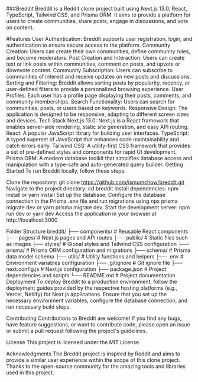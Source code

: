 ###Breddit
Breddit is a Reddit clone project built using Next.js 13.0, React, TypeScript, Tailwind CSS, and Prisma ORM. It aims to provide a platform for users to create communities, share posts, engage in discussions, and vote on content.

#Features
User Authentication: Breddit supports user registration, login, and authentication to ensure secure access to the platform.
Community Creation: Users can create their own communities, define community rules, and become moderators.
Post Creation and Interaction: Users can create text or link posts within communities, comment on posts, and upvote or downvote content.
Community Subscription: Users can subscribe to communities of interest and receive updates on new posts and discussions.
Sorting and Filtering: Breddit allows sorting posts by popularity, recency, or user-defined filters to provide a personalized browsing experience.
User Profiles: Each user has a profile page displaying their posts, comments, and community memberships.
Search Functionality: Users can search for communities, posts, or users based on keywords.
Responsive Design: The application is designed to be responsive, adapting to different screen sizes and devices.
Tech Stack
Next.js 13.0: Next.js is a React framework that enables server-side rendering, static site generation, and easy API routing.
React: A popular JavaScript library for building user interfaces.
TypeScript: A typed superset of JavaScript that enhances code maintainability and catch errors early.
Tailwind CSS: A utility-first CSS framework that provides a set of pre-defined styles and components for rapid UI development.
Prisma ORM: A modern database toolkit that simplifies database access and manipulation with a type-safe and auto-generated query builder.
Getting Started
To run Breddit locally, follow these steps:

Clone the repository: git clone https://github.com/ismumchow/breddit.git
Navigate to the project directory: cd breddit
Install dependencies: npm install or yarn install
Set up the database: Configure the database connection in the Prisma .env file and run migrations using npx prisma migrate dev or yarn prisma migrate dev.
Start the development server: npm run dev or yarn dev
Access the application in your browser at http://localhost:3000

Folder Structure
breddit/
├── components/    # Reusable React components
├── pages/         # Next.js pages and API routes
├── public/        # Static files such as images
├── styles/        # Global styles and Tailwind CSS configuration
├── prisma/        # Prisma ORM configuration and migrations
├── schema/        # Prisma data model schema
├── utils/         # Utility functions and helpers
├── .env           # Environment variables configuration
├── .gitignore     # Git ignore file
├── next.config.js # Next.js configuration
├── package.json   # Project dependencies and scripts
└── README.md      # Project documentation
Deployment
To deploy Breddit to a production environment, follow the deployment guides provided by the respective hosting platforms (e.g., Vercel, Netlify) for Next.js applications. Ensure that you set up the necessary environment variables, configure the database connection, and run necessary build steps.

Contributing
Contributions to Breddit are welcome! If you find any bugs, have feature suggestions, or want to contribute code, please open an issue or submit a pull request following the project's guidelines.

License
This project is licensed under the MIT License.

Acknowledgments
The Breddit project is inspired by Reddit and aims to provide a similar user experience within the scope of this clone project.
Thanks to the open-source community for the amazing tools and libraries used in this project.
